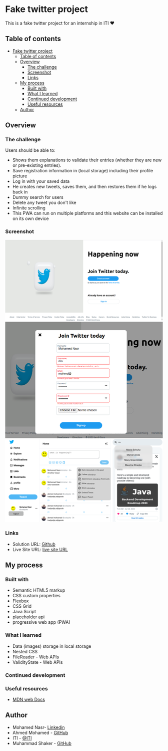# Fake twitter project

This is a fake twitter project for an internship in ITI ❤️

## Table of contents

- [Fake twitter project](#fake-twitter-project)
  - [Table of contents](#table-of-contents)
  - [Overview](#overview)
    - [The challenge](#the-challenge)
    - [Screenshot](#screenshot)
    - [Links](#links)
  - [My process](#my-process)
    - [Built with](#built-with)
    - [What I learned](#what-i-learned)
    - [Continued development](#continued-development)
    - [Useful resources](#useful-resources)
  - [Author](#author)

## Overview

### The challenge

Users should be able to:

- Shows them explanations to validate their entries (whether they are new or pre-existing entries).
- Save registration information in (local storage) including their profile picture
- Log in with your saved data
- He creates new tweets, saves them, and then restores them if he logs back in
- Dummy search for users
- Delete any tweet you don't like
- Infinite scrolling
- This PWA can run on multiple platforms and this website can be installed on its own device

### Screenshot

![Screenshot for registration page](./assets/screenshots/01.png)
![Screenshot for a validation](./assets/screenshots/02.png)
![Screenshot for home page](./assets/screenshots/03.png)

### Links

- Solution URL: [Github](https://github.com/mhmdnsr-dev/Twitter)
- Live Site URL: [live site URL](https://fake-twitter-ten.vercel.app/)

## My process

### Built with

- Semantic HTML5 markup
- CSS custom properties
- Flexbox
- CSS Grid
- Java Script
- placeholder api
- progressive web app (PWA)

### What I learned

- Data (images) storage in local storage
- Nested CSS
- FileReader - Web APIs
- ValidityState - Web APIs

### Continued development

### Useful resources

- [MDN web Docs](https://developer.mozilla.org/en-US/)

## Author

- Mohamed Nasr- [Linkedin](https://www.linkedin.com/in/mhmdnsr-dev/)
- Ahmed Mohamed - [GitHub](https://github.com/AhmedMohamed17)
- ITI - [@ITI](https://iti.gov.eg/iti/home)
- Muhammad Shaker - [GitHub](https://github.com/MuhammadShakerAlKilany)
